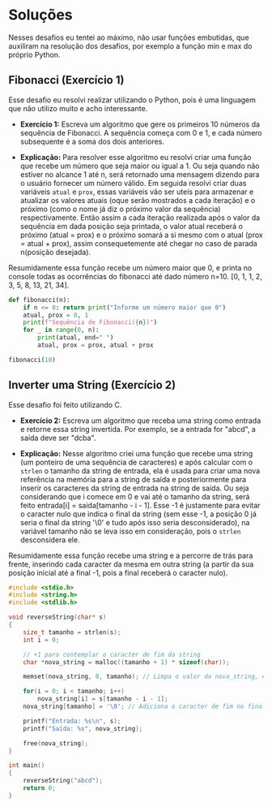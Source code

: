# Soluções

Nesses desafios eu tentei ao máximo, não usar funções embutidas, que auxiliram na resolução dos desafios, por exemplo a função min e max do próprio Python.

## Fibonacci (Exercício 1)

Esse desafio eu resolvi realizar utilizando o Python, pois é uma linguagem que não utilizo muito e acho interessante.

- **Exercício 1:** Escreva um algoritmo que gere os primeiros 10 números da sequência de Fibonacci. A sequência começa com 0 e 1, e cada número subsequente é a soma dos dois anteriores.

- **Explicação:** Para resolver esse algoritmo eu resolvi criar uma função que recebe um número que seja maior ou igual a 1. Ou seja quando não estiver no alcance 1 até n, será retornado uma mensagem dizendo para o usuário fornecer um número válido. Em seguida resolvi criar duas variáveis `atual` e `prox`, essas variáveis vão ser uteís para armazenar e atualizar os valores atuais (oque serão mostrados a cada iteração) e o próximo (como o nome já diz o próximo valor da sequência) respectivamente. Então assim a cada iteração realizada após o valor da sequência em dada posição seja printada, o valor atual receberá o próximo (atual = prox) e o próximo somará a si mesmo com o atual (prox = atual + prox), assim consequetemente até chegar no caso de parada n(posição desejada).

Resumidamente essa função recebe um número maior que 0, e printa no console todas as ocorrências do fibonacci até dado número n=10. [0, 1, 1, 2, 3, 5, 8, 13, 21, 34].

```python
def fibonacci(n):
    if n <= 0: return print("Informe um número maior que 0")
    atual, prox = 0, 1
    print(f"Sequência de Fibonacci({n})")
    for _ in range(0, n):
        print(atual, end=" ")
        atual, prox = prox, atual + prox

fibonacci(10)
```

## Inverter uma String (Exercício 2)

Esse desafio foi feito utilizando C.

- **Exercício 2:** Escreva um algoritmo que receba uma string como entrada e retorne essa string invertida. Por exemplo, se a entrada for "abcd", a saída deve ser "dcba".

- **Explicação:** Nesse algoritmo criei uma função que recebe uma string (um ponteiro de uma sequência de caracteres) e após calcular com o `strlen` o tamanho da string de entrada, ela é usada para criar uma nova referência na memória para a string de saída e posteriormente para inserir os caracteres da string de entrada na string de saída. Ou seja considerando que i comece em 0 e vai até o tamanho da string, será feito entrada[i] = saida[tamanho - i - 1]. Esse -1 é justamente para evitar o caracter nulo que indica o final da string (sem esse -1, a posição 0 já seria o final da string '\0' e tudo após isso seria desconsiderado), na variável tamanho não se leva isso em consideração, pois o `strlen` desconsidera ele.

Resumidamente essa função recebe uma string e a percorre de trás para frente, inserindo cada caracter da mesma em outra string (a partir da sua posição inicial até a final -1, pois a final receberá o caracter nulo).

```c
#include <stdio.h>
#include <string.h>
#include <stdlib.h>

void reverseString(char* s)
{
    size_t tamanho = strlen(s);
    int i = 0;

    // +1 para contemplar o caracter de fim da string
    char *nova_string = malloc((tamanho + 1) * sizeof(char));

    memset(nova_string, 0, tamanho); // Limpa o valor da nova_string, evitando lixo residual.

    for(i = 0; i < tamanho; i++)
        nova_string[i] = s[tamanho - i - 1];
    nova_string[tamanho] = '\0'; // Adiciona o caracter de fim no final da string

    printf("Entrada: %s\n", s);
    printf("Saída: %s", nova_string);

    free(nova_string);
}

int main()
{
    reverseString("abcd");
    return 0;
}
```

